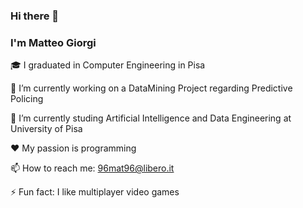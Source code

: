 ### Hi there 👋  
### I'm Matteo Giorgi

🎓 I graduated in Computer Engineering in Pisa

🔭 I’m currently working on a DataMining Project regarding Predictive Policing

🌱 I’m currently studing Artificial Intelligence and Data Engineering at University of Pisa

❤️ My passion is programming

📫 How to reach me: 96mat96@libero.it

⚡ Fun fact: I like multiplayer video games


<!-- 
**mgiorgi13/mgiorgi13** is a ✨ _special_ ✨ repository because its `README.md` (this file) appears on your GitHub profile.

Here are some ideas to get you started:

- 🔭 I’m currently working on ...
- 🌱 I’m currently learning ...
- 👯 I’m looking to collaborate on ...
- 🤔 I’m looking for help with ...
- 💬 Ask me about ...
- 📫 How to reach me: ...
- 😄 Pronouns: ...
- ⚡ Fun fact: ...
-->
